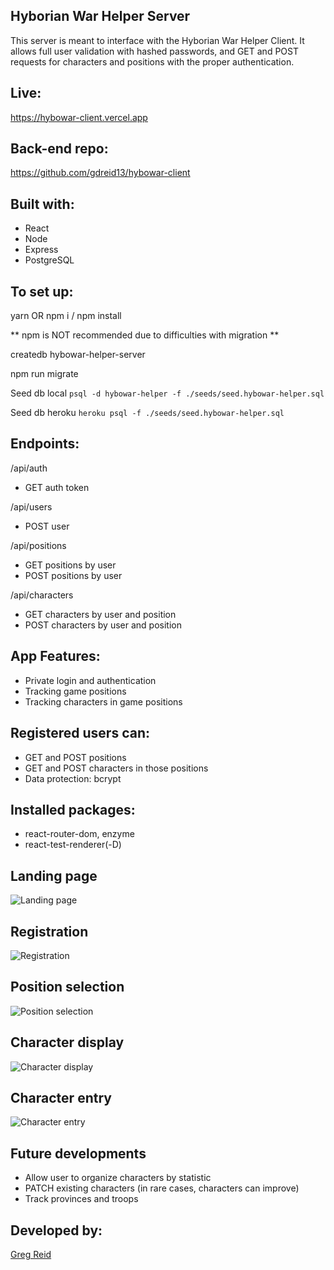 ## Hyborian War Helper Server
This server is meant to interface with the Hyborian War Helper Client.
It allows full user validation with hashed passwords,
and GET and POST requests for characters and positions with the proper
authentication.

## Live: 
https://hybowar-client.vercel.app

## Back-end repo:
https://github.com/gdreid13/hybowar-client

## Built with:
* React
* Node
* Express
* PostgreSQL

## To set up:
yarn OR npm i / npm install

** npm is NOT recommended due to difficulties with migration **

createdb hybowar-helper-server

npm run migrate

Seed db local `psql -d hybowar-helper -f ./seeds/seed.hybowar-helper.sql`

Seed db heroku `heroku psql -f ./seeds/seed.hybowar-helper.sql`

## Endpoints:
/api/auth
* GET auth token

/api/users
* POST user

/api/positions
* GET positions by user
* POST positions by user

/api/characters
* GET characters by user and position
* POST characters by user and position

## App Features:
* Private login and authentication
* Tracking game positions
* Tracking characters in game positions

## Registered users can:
* GET and POST positions
* GET and POST characters in those positions
* Data protection: bcrypt

## Installed packages:
* react-router-dom, enzyme
* react-test-renderer(-D)

## Landing page
![Landing page](https://github.com/gdreid13/hybowar-client/blob/master/screenshots/dashboard.JPG)

## Registration
![Registration](https://github.com/gdreid13/hybowar-client/blob/master/screenshots/register.JPG)

## Position selection
![Position selection](https://github.com/gdreid13/hybowar-client/blob/master/screenshots/pos-select.JPG)

## Character display
![Character display](https://github.com/gdreid13/hybowar-client/blob/master/screenshots/char-display.JPG)

## Character entry
![Character entry](https://github.com/gdreid13/hybowar-client/blob/master/screenshots/char-entry.JPG)

## Future developments
* Allow user to organize characters by statistic
* PATCH existing characters (in rare cases, characters can improve)
* Track provinces and troops

## Developed by:
[Greg Reid](https://github.com/gdreid13)